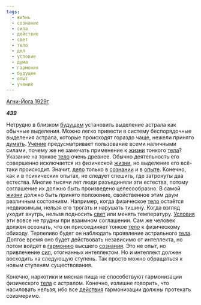 ```yaml
---
tags:
  - жизнь
  - сознание
  - сила
  - действие
  - свет
  - тело
  - дел
  - условие
  - дума
  - гармония
  - будущее
  - опыт
  - учение
---
```

[Агни-Йога 1929г](https://127.0.0.1:4002/agni/1929)

___439___

Нетрудно в близком [будущем](../../../tags/#будущее) установить выделение астрала как обычные выделения. Можно легко привести в систему беспорядочные выделения астрала, которые происходят гораздо чаще, нежели принято [думать](../../../tags/#дума). [Учение](../../../tags/#учение) предусматривает пользование всеми наличными силами, почему же не замечать применение к [жизни](../../../tags/#жизнь) тонкого [тела](../../../tags/#[тело](../../../tags/#тело))? Указание на тонкое [тело](../../../tags/#тело) очень древнее. Обычно деятельность его совершенно исключается из физической [жизни](../../../tags/#жизнь), но выделение его всё-таки происходит. Значит, [дело](../../../tags/#дел) только в [сознании](../../../tags/#сознание) и в [опыте](../../../tags/#опыт). Конечно, как и в психических опытах, не следует спешить, где затронуты два естества. Многие тысячи лет люди разъединяли эти естества, потому соглашение их должно быть произведено целесообразно. В самой [жизни](../../../tags/#жизнь) должно быть принято положение, свойственное этим двум различным состояниям. Например, когда физическое [тело](../../../tags/#тело) остаётся недвижимым, нельзя его трогать и нарушать тишину. Когда взгляд уходит внутрь, нельзя подносить [свет](../../../tags/#свет) или менять температуру. [Условия](../../../tags/#условие) эти вовсе не трудны при взаимном соглашении. Сам же человек должен осознать, что он присоединяет тонкое [тело](../../../tags/#тело) к физическому обиходу. Терпеливо будет он наблюдать проявление астрального [тела](../../../tags/#[тело](../../../tags/#тело)). Долгое время оно будет действовать независимо от интеллекта, но потом войдёт в [гармонию](../../../tags/#гармония) высшего [сознания](../../../tags/#сознание). Это не опыт, но привлечение [сил](../../../tags/#сила), отогнанных интеллектом. Но и интеллект должен восходить на следующую ступень. Так просто можно обращаться к новым ступеням существования.   

Конечно, наркотики и мясная пища не способствуют гармонизации физического [тела](../../../tags/#[тело](../../../tags/#тело)) с астралом. Конечно, излишне говорить, что насиловать нельзя, ибо все [действия](../../../tags/#действие) гармонизации должны протекать соизмеримо.